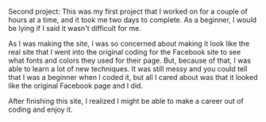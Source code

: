 Second project: This was my first project that I worked on for a couple of hours at a time, and it took me two days to complete. As a beginner, I would be lying if I said it wasn't difficult for me.

As I was making the site, I was so concerned about making it look like the real site that I went into the original coding for the Facebook site to see what fonts and colors they used for their page. But, because of that, I was able to learn a lot of new techniques. It was still messy and you could tell that I was a beginner when I coded it, but all I cared about was that it looked like the original Facebook page and I did.

After finishing this site, I realized I might be able to make a career out of coding and enjoy it.

